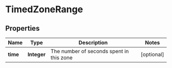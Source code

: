 # TimedZoneRange

## Properties
Name | Type | Description | Notes
------------ | ------------- | ------------- | -------------
**time** | **Integer** | The number of seconds spent in this zone |  [optional]
